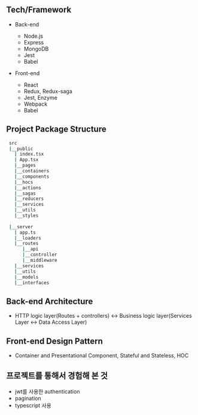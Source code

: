 ## Tech/Framework
+ Back-end
  + Node.js
  + Express
  + MongoDB
  + Jest
  + Babel

+ Front-end
  + React
  + Redux, Redux-saga
  + Jest, Enzyme
  + Webpack
  + Babel
  
## Project Package Structure
 ```bash
  src
  |__public
    | index.tsx
    | App.tsx
    |__pages
    |__containers
    |__components
    |__hocs
    |__actions
    |__sagas
    |__reducers
    |__services
    |__utils
    |__styles  
    
  |__server
    | app.ts
    |__loaders
    |__routes
       |__api
       |__controller
       |__middleware
    |__services
    |__utils
    |__models
    |__interfaces
 ```
 
 ## Back-end Architecture
 + HTTP logic layer(Routes + controllers) <-> Business logic layer(Services Layer <-> Data Access Layer)
 
 ## Front-end Design Pattern
 + Container and Presentational Component, Stateful and Stateless, HOC
 
 ## 프로젝트를 통해서 경험해 본 것
 + jwt를 사용한 authentication
 + pagination
 + typescript 사용
